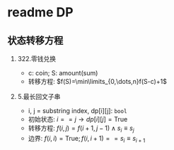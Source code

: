 # readme DP

## 状态转移方程

1. 322.零钱兑换

   - c: coin; S: amount(sum)
   - 转移方程: $f(S)=\min\limits_{0,\dots,n}f(S-c)+1$

2. 5.最长回文子串

   - i, j = substring index, dp[i][j]: `bool`
   - 初始状态: $i==j \to dp[i][j]=\text{True}$
   - 转移方程: $f(i,j)=f(i+1,j-1)\wedge s_i\equiv s_j$
   - 边界: $f(i,i) = \text{True}; f(i,i+1) == s_i\equiv s_{i+1}$
